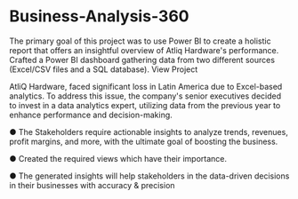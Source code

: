 # Business-Analysis-360
The primary goal of this project was to use Power BI to create a holistic report that offers an insightful overview of Atliq Hardware's performance. Crafted a Power BI dashboard gathering data from two different sources (Excel/CSV files and a SQL database).  View Project

AtliQ Hardware, faced significant loss in Latin America due to Excel-based analytics. To address this issue, the company's senior executives decided to invest in a data analytics expert, utilizing data from the previous year to enhance performance and decision-making.

● The Stakeholders require actionable insights to analyze trends, revenues, profit margins, and more, with the ultimate goal of boosting the business.

● Created the required views which have their importance.

● The generated insights will help stakeholders in the data-driven decisions in their businesses with accuracy & precision
